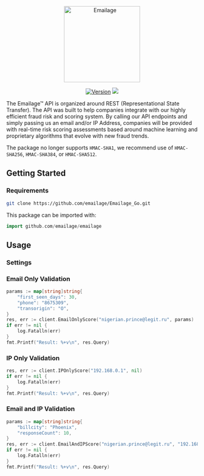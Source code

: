 <p align="center">
  <a href="emailage"><img src="https://www.emailage.com/wp-content/uploads/2018/01/logo-dark.svg" width="200" height="200" border="0" alt="Emailage"></a>
</p>
<p align="center">
  <a href="https://github.com/emailage/Emailage_Go/releases"><img src="https://img.shields.io/badge/version-0.1.7-green.svg?" alt="Version"></a>
  <a href="https://goreportcard.com/report/github.com/emailage/Emailage_Go"><img src="https://goreportcard.com/badge/Emailage/Emailage_Go"></a>
</p>

The Emailage&#8482; API is organized around REST (Representational State Transfer). The API was built to help companies integrate with our highly efficient fraud risk and scoring system. By calling our API endpoints and simply passing us an email and/or IP Address, companies will be provided with real-time risk scoring assessments based around machine learning and proprietary algorithms that evolve with new fraud trends.

The package no longer supports `HMAC-SHA1`, we recommend use of `HMAC-SHA256`, `HMAC-SHA384`, or `HMAC-SHA512`.

## Getting Started

### Requirements

```sh
git clone https://github.com/emailage/Emailage_Go.git 
```

This package can be imported with:

```Go
import github.com/emailage/emailage
```

## Usage

### Settings

### Email Only Validation

```Go
params := map[string]string{
    "first_seen_days": 30,
    "phone": "8675309",
    "transorigin": "O",
}
res, err := client.EmailOnlyScore("nigerian.prince@legit.ru", params)
if err != nil {
    log.Fatalln(err)
}
fmt.Printf("Result: %+v\n", res.Query)
```

### IP Only Validation

```Go
res, err := client.IPOnlyScore("192.168.0.1", nil)
if err != nil {
    log.Fatalln(err)
}
fmt.Printf("Result: %+v\n", res.Query)
```

### Email and IP Validation

```Go
params := map[string]string{
    "billcity": "Phoenix",
    "responseCount": 10,
}
res, err := client.EmailAndIPScore("nigerian.prince@legit.ru", "192.168.0.1", params)
if err != nil {
    log.Fatalln(err)
}
fmt.Printf("Result: %+v\n", res.Query)
```

